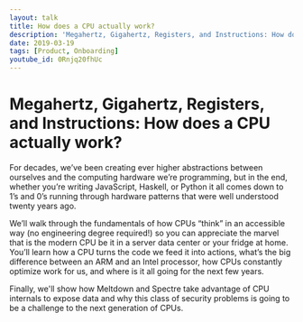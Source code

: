 ```yaml
---
layout: talk        
title: How does a CPU actually work?
description: 'Megahertz, Gigahertz, Registers, and Instructions: How does a CPU actually work?'
date: 2019-03-19
tags: [Product, Onboarding]
youtube_id: 0Rnjq20fhUc
---
```


# Megahertz, Gigahertz, Registers, and Instructions: How does a CPU actually work?

For decades, we’ve been creating ever higher abstractions between ourselves and the computing hardware we’re programming, 
but in the end, whether you’re writing JavaScript, Haskell, or Python it all comes down to 1’s and 0’s running through 
hardware patterns that were well understood twenty years ago.

We’ll walk through the fundamentals of how CPUs “think” in an accessible way (no engineering degree required!) so you 
can appreciate the marvel that is the modern CPU be it in a server data center or your fridge at home. You’ll learn how 
a CPU turns the code we feed it into actions, what’s the big difference between an ARM and an Intel processor, how CPUs 
constantly optimize work for us, and where is it all going for the next few years.

Finally, we'll show how Meltdown and Spectre take advantage of CPU internals to expose data and why this class of 
security problems is going to be a challenge to the next generation of CPUs.